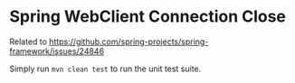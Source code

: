 # Spring WebClient Connection Close

Related to https://github.com/spring-projects/spring-framework/issues/24846

Simply run `mvn clean test` to run the unit test suite.
